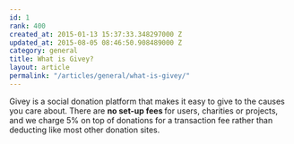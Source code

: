 ```yaml
---
id: 1
rank: 400
created_at: 2015-01-13 15:37:33.348297000 Z
updated_at: 2015-08-05 08:46:50.908489000 Z
category: general
title: What is Givey?
layout: article
permalink: "/articles/general/what-is-givey/"
---
```

Givey is a social donation platform that makes it easy to give to the causes you care about. There are <b>no set-up fees </b> for users, charities or projects, and we charge 5% on top of donations for a transaction fee rather than deducting like most other donation sites.